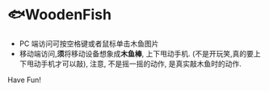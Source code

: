 # 🐟WoodenFish

- PC 端访问可按空格键或者鼠标单击木鱼图片
- 移动端访问,**须**将移动设备想象成**木鱼棒**, 上下甩动手机. (不是开玩笑,真的要上下甩动手机才可以敲), 注意, 不是摇一摇的动作, 是真实敲木鱼时的动作.

Have Fun!
